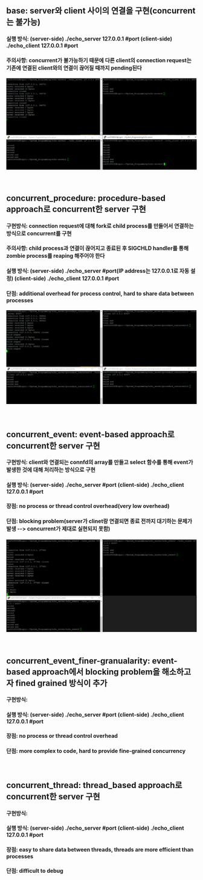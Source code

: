 ## base: server와 client 사이의 연결을 구현(concurrent는 불가능)
#### 실행 방식: (server-side) ./echo_server 127.0.0.1 #port     (client-side) ./echo_client 127.0.0.1 #port   
#### 주의사항: concurrent가 불가능하기 때문에 다른 client의 connection request는 기존에 연결된 client와의 연결이 끊어질 때까지 pending된다
![base.png](https://github.com/namkidong98/CSE3080-MultiCore_Programming/blob/main/echo_server/base/base.PNG)

<br/>

## concurrent_procedure: procedure-based approach로 concurrent한 server 구현
#### 구현방식: connection request에 대해 fork로 child process를 만들어서 연결하는 방식으로 concurrent를 구현
#### 주의사항: child process과 연결이 끊어지고 종료된 후 SIGCHLD handler를 통해 zombie process를 reaping 해주어야 한다
#### 실행 방식: (server-side) ./echo_server #port(IP address는 127.0.0.1로 자동 설정)     (client-side) ./echo_client 127.0.0.1 #port   
#### 단점: additional overhead for process control, hard to share data between processes
![concurrent_procedure.png](https://github.com/namkidong98/CSE3080-MultiCore_Programming/blob/main/echo_server/concurrent_procedure/concurrent_procedure.PNG)

<br/>

## concurrent_event: event-based approach로 concurrent한 server 구현
#### 구현방식: client와 연결되는 connfd의 array를 만들고 select 함수를 통해 event가 발생한 것에 대해 처리하는 방식으로 구현
#### 실행 방식: (server-side) ./echo_server #port     (client-side) ./echo_client 127.0.0.1 #port   
#### 장점: no process or thread control overhead(very low overhead)
#### 단점: blocking problem(server가 clinet랑 연결되면 종료 전까지 대기하는 문제가 발생 --> concurrent가 제대로 실현되지 못함)
![concurrent_event.png](https://github.com/namkidong98/CSE3080-MultiCore_Programming/blob/main/echo_server/concurrent_event/concurrent_event.PNG)

<br/>

## concurrent_event_finer-granualarity: event-based approach에서 blocking problem을 해소하고자 fined grained 방식이 추가
#### 구현방식: 
#### 실행 방식: (server-side) ./echo_server #port     (client-side) ./echo_client 127.0.0.1 #port   
#### 장점: no process or thread control overhead
#### 단점: more complex to code, hard to provide fine-grained concurrency

<br/>

## concurrent_thread: thread_based approach로 concurrent한 server 구현
#### 구현방식: 
#### 실행 방식: (server-side) ./echo_server #port     (client-side) ./echo_client 127.0.0.1 #port   
#### 장점: easy to share data between threads, threads are more efficient than processes
#### 단점: difficult to debug

<br/>
